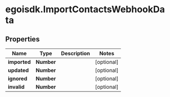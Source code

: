 # egoisdk.ImportContactsWebhookData

## Properties

Name | Type | Description | Notes
------------ | ------------- | ------------- | -------------
**imported** | **Number** |  | [optional] 
**updated** | **Number** |  | [optional] 
**ignored** | **Number** |  | [optional] 
**invalid** | **Number** |  | [optional] 


